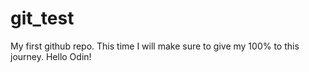 # git_test
My first github repo. This time I will make sure to give my 100% to this journey.
Hello Odin!